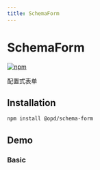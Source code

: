 ```yaml
---
title: SchemaForm
---
```


# SchemaForm

[![npm](https://badgen.net/npm/v/@opd/schema-form)](https://npmjs.com/@opd/schema-form)

配置式表单

## Installation

```bash
npm install @opd/schema-form
```

## Demo

### Basic

<code src="./demo.tsx" />
